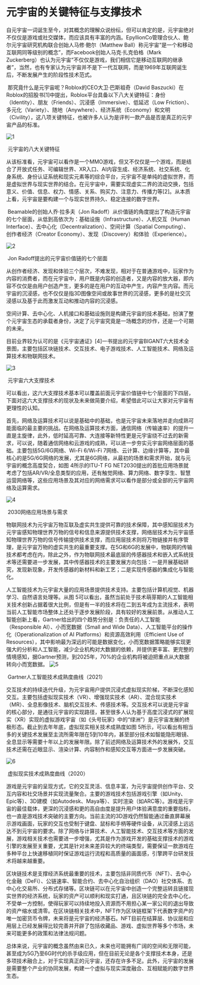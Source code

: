 #              元宇宙的关键特征与支撑技术



​     自元宇宙一词诞生至今，对其概念的理解众说纷纭，但可以肯定的是，元宇宙绝对不仅仅是游戏或社交媒体，而应该具有丰富的内涵。EpyllionCo管理合伙人、鲍尔元宇宙研究机构联合创始人马修·鲍尔（Matthew Ball）称元宇宙“是一个和移动互联网同等级别的概念”，而Facebook创始人马克·扎克伯格（Mark Zuckerberg）也认为元宇宙“不仅仅是游戏，我们相信它是移动互联网的继承者”，当然，也有专家认为元宇宙并不是下一代互联网，而是1969年互联网诞生后，不断发展产生的阶段性技术范式。

​     那究竟什么是元宇宙呢？Roblox的CEO大卫·巴斯祖奇（David Baszucki）在Roblox的招股书[1]中提出，Roblox平台具备以下八大关键特征：身份（Identity）、朋友（Friends）、沉浸感（Immersive）、低延迟（Low Friction）、多元化（Variety）、随地（Anywhere）、经济系统（Economy）和文明（Civility），这八项关键特征，也被许多人认为是评判一款产品是否是真正的元宇宙产品的标准。

![1](20220119025458376.jpg)

​                                                                                                 元宇宙的八大关键特征



​     从该标准看，元宇宙可以看作是一个MMO游戏，但又不仅仅是一个游戏，而是结合了开放式任务、可编辑世界、XR入口、AI内容生成、经济系统、社交系统、化身系统、身份认证系统和现实元素等的综合平台，元宇宙不是单纯的虚拟世界，而是虚拟世界与现实世界的结合。在元宇宙中，需要实现虚实二界的流动交换，包括意义、价值、信息、权力、情感、关系、购买力、注意力、传播力等[2]。从本质上看，元宇宙是要构建一个与现实世界持久、稳定连接的数字世界。

​     Beamable的创始人乔·拉多夫（Jon Radoff）从价值链的角度提出了构造元宇宙的七个层面，从低到高依次为：基础设施（Infrastructure）、人机交互（Human Interface）、去中心化（Decentralization）、空间计算（Spatial Computing）、创作者经济（Creator Economy）、发现（Discovery）和体验（Experience）。

![2](20220119025458546.jpg)

​                                                                              Jon Radoff提出的元宇宙价值链的七个层面



​     从创作者经济、发现和体验三个层次，不难发现，相对于在普通游戏中，玩家作为内容的消费者，而在元宇宙中，用户既是内容的创造者，又是内容的放大器，即内容不仅仅是由用户创造产生，更多的是在用户的互动中产生，内容产生内容。而元宇宙的沉浸感，也不仅仅是指3D图像空间或故事世界的沉浸感，更多的是社交沉浸感以及基于此而激发互动和推动内容的沉浸感。

​     空间计算、去中心化、人机接口和基础设施则是构建元宇宙的技术基础，扮演了整个元宇宙生态的承载者身份，决定了元宇宙究竟是一场概念的炒作，还是一个可期的未来。

​     目前业界较为认可的是《元宇宙通证》[4]一书提出的元宇宙BIGANT六大技术全景图，主要包括区块链技术、交互技术、电子游戏技术、人工智能技术、网络及运算技术和物联网技术。

![3](20220119025458919.jpg)

​                                                                                                  元宇宙六大支撑技术



​     可以看出，这六大支撑技术基本可以覆盖前面元宇宙价值链中七个层面的下四层，下面对这六大支撑技术的现状及未来做简要介绍，希望借此可以让大家对元宇宙有更理性的认知。

​     首先，网络及运算技术可以说是基础中的基础，也是元宇宙未来落地并走向成熟可能面临的最主要的挑战。在网络及运算技术方面，通信网络（传输速率）的提升一直是主旋律，此外，低时延高可靠、大连接等新特性更是元宇宙绕不过去的新需求，可以说，随着通信网络和云游戏的成熟，可以进一步夯实元宇宙网络层面的基础。主要包括5G/6G网络、Wi-Fi 6/Wi-Fi 7网络、云计算、边缘计算等，其中最核心的是5G/6G网络的发展，尤其是6G网络，从最初的场景和需求开始，就与元宇宙的概念高度契合，如图 4所示的ITU-T FG NET2030提出的首批应用场景就考虑了包括AR/VR/全息类型的应用，还有触觉网络、算力网络、数字孪生、智慧运营网络等，这些应用场景及其对应的网络需求可以看作是部分或全部的元宇宙网络及运算需求。

![4](20220119025458657.jpg)

​                                                                                                      2030网络应用场景与需求

​     物联网技术为元宇宙万物互联及虚实共生提供可靠的技术保障，其中感知层技术为元宇宙感知物理世界万物的信号和信息来源提供技术支撑，网络层技术为元宇宙感知物理世界万物的信号传输提供技术支撑，而应用层技术则将万物链接并有序管理，是元宇宙万物的虚实共生的最重要支撑。在5G和6G的发展中，物联网的传输技术都考虑在内，除此之外，作为物联网技术最底层的传感器技术和嵌入式系统技术等还需要进一步发展，其中传感器技术的主要发展方向包括：一是开展基础研究，发现新现象，开发传感器的新材料和新工艺；二是实现传感器的集成化与智能化。

​     人工智能技术为元宇宙大量的应用场景提供技术支持。主要包括计算机视觉、机器学习、自然语言处理等。从图 5可以看出，虽然当前处于技术萌芽期的人工智能相关技术创新占据着很大比例，但是有一半的技术将在二到五年成为主流技术，表明当前人工智能市场整体上还处于逐步发展阶段，具有较好的发展前景。从推动人工智能创新上看，Gartner给出的四个趋势分别是：负责任的人工智能（Responsible AI）、小而宽数据（Small and Wide Data）、人工智能平台的操作化（Operationalization of AI Platforms）和资源高效利用（Efficient Use of Resources），其中影响最为深远的可能是数据变化，小而宽数据策略能够实现更强大的分析和人工智能，减少企业机构对大数据的依赖，并提供更丰富、更完整的情境感知，据Gartner预测，到2025年，70%的企业机构将被迫把重点从大数据转向小而宽数据。
![5](20220119025458532.jpg)

​                                                  Gartner人工智能技术成熟度曲线（2021）



​     交互技术的持续迭代升级，为元宇宙用户提供沉浸式虚拟现实阶梯，不断深化感知交互。主要包括虚拟现实技术（VR）、增强现实技术（AR）、混合现实技术（MR）、全息影像技术、脑机交互技术、传感技术等。交互技术可以说是元宇宙的核心部分，是通往元宇宙的实现路径，甚至很多人认为基于高度沉浸式的扩展现实（XR）实现的虚拟游戏宇宙（如《头号玩家》中的“绿洲”）是元宇宙发展的终极形态。截止到去年年底，虚拟现实相关技术成熟度如图 5所示，可以看出有相当多的关键技术发展至主流所需年限在5到10年内，甚至部分技术如智能隐形眼镜、全息显示等需要十年以上的发展年限。除了前述网络及运算技术外的发展外，交互技术还需在近眼显示、渲染计算、内容制作和感知交互等方面进一步发展突破。

![6](20220119025458534.jpg)

​                                                                                           虚拟现实技术成熟度曲线（2020）

​     游戏是元宇宙的呈现方式，它的交互灵活、信息丰富，为元宇宙提供创作平台、交互内容和社交场景并实现流量聚合。主要的游戏技术包括游戏引擎（如Unity、Epic等）、3D建模（如Autodesk、Maya等）、实时渲染（如ARC等）。游戏是元宇宙的最佳载体，更深的沉浸感和更的高自由度是提升用户体验满意度的重要指标，也一直是游戏技术突破的主要方向。当前主流的3D游戏仍然智能通过垂直屏幕展示游戏画面，玩家的交互也受制于键盘、鼠标和手柄等硬件设备，从沉浸感上远远达不到元宇宙的要求。除了网络与计算技术、人工智能技术、交互技术等方面的发展，游戏相关技术也需要进一步增强，尤其是作为游戏开发的基础支撑技术的游戏引擎的发展至关重要，尤其是针对未来差异较大的终端类型，需要保证一款游戏在多种平台上快速移植同时保证游戏运行流程和高质量的画面感，引擎跨平台研发技术将越来越重要。

​     区块链技术是支撑经济系统最重要的技术，主要包括非同质代币（NFT）、去中心化金融（DeFi）、公链速率、智能合约、去中心化自治组织（DAO）社交体系、去中心化交易所、分布式存储等。区块链可以在元宇宙中创造一个完整运转且链接现实世界的经济系统，玩家的资产可以顺利和现实打通，且区块链的完全去中心化，不受单一方控制，使得玩家可以持续地投入资源而不用担心某一家公司的退出导致的资产缩水或清零。在区块链相关技术中，NFT作为区块链框架下代表数字资产的唯一加密货币令牌，未来将是元宇宙的经济基石。NFT目前在结算层、协议层和应用层上已经发展得比较完善并开辟了包括收藏品、游戏、虚拟世界等多个市场，未来可能更多的政策和法律法规问题。

​     总体来说，元宇宙的概念虽然由来已久，未来也可能拥有广阔的空间和无限可能，甚至成为5G乃至6G时代的杀手级应用，但在目前无论是各个支撑技术本身，还是多项技术融合上，对于实现真正的元宇宙，还存在许多不足。此外，元宇宙的发展是需要整个产业的协同发展，构建一个虚拟与现实深度融合、互相赋能的数字世界生态。